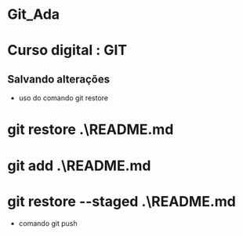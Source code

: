 # Git_Ada

# Curso digital : GIT 

## Salvando alterações

* uso do comando git restore

# git restore .\README.md
# git add .\README.md
# git restore --staged .\README.md 

* comando git push